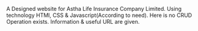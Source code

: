 A Designed website for Astha Life Insurance Company Limited. Using technology HTMl, CSS & Javascript(According to need). 
Here is no CRUD Operation exists.
Information & useful URL are given. 

